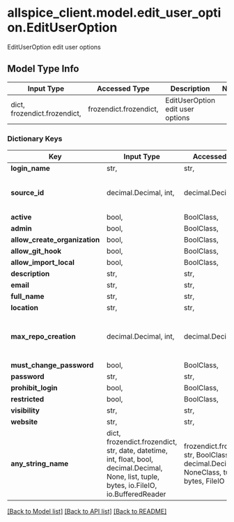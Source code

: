 # allspice_client.model.edit_user_option.EditUserOption

EditUserOption edit user options

## Model Type Info
Input Type | Accessed Type | Description | Notes
------------ | ------------- | ------------- | -------------
dict, frozendict.frozendict,  | frozendict.frozendict,  | EditUserOption edit user options | 

### Dictionary Keys
Key | Input Type | Accessed Type | Description | Notes
------------ | ------------- | ------------- | ------------- | -------------
**login_name** | str,  | str,  |  | 
**source_id** | decimal.Decimal, int,  | decimal.Decimal,  |  | value must be a 64 bit integer
**active** | bool,  | BoolClass,  |  | [optional] 
**admin** | bool,  | BoolClass,  |  | [optional] 
**allow_create_organization** | bool,  | BoolClass,  |  | [optional] 
**allow_git_hook** | bool,  | BoolClass,  |  | [optional] 
**allow_import_local** | bool,  | BoolClass,  |  | [optional] 
**description** | str,  | str,  |  | [optional] 
**email** | str,  | str,  |  | [optional] 
**full_name** | str,  | str,  |  | [optional] 
**location** | str,  | str,  |  | [optional] 
**max_repo_creation** | decimal.Decimal, int,  | decimal.Decimal,  |  | [optional] value must be a 64 bit integer
**must_change_password** | bool,  | BoolClass,  |  | [optional] 
**password** | str,  | str,  |  | [optional] 
**prohibit_login** | bool,  | BoolClass,  |  | [optional] 
**restricted** | bool,  | BoolClass,  |  | [optional] 
**visibility** | str,  | str,  |  | [optional] 
**website** | str,  | str,  |  | [optional] 
**any_string_name** | dict, frozendict.frozendict, str, date, datetime, int, float, bool, decimal.Decimal, None, list, tuple, bytes, io.FileIO, io.BufferedReader | frozendict.frozendict, str, BoolClass, decimal.Decimal, NoneClass, tuple, bytes, FileIO | any string name can be used but the value must be the correct type | [optional]

[[Back to Model list]](../../README.md#documentation-for-models) [[Back to API list]](../../README.md#documentation-for-api-endpoints) [[Back to README]](../../README.md)

